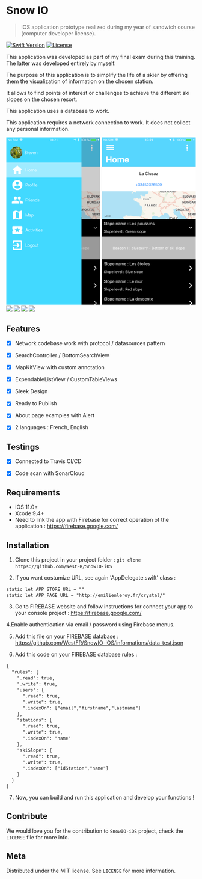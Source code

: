 # Snow IO
> IOS application prototype realized during my year of sandwich course (computer developer license).

[![Swift Version][swift-image-4]][swift-url]
[![License][license-image]][license-url]


This application was developed as part of my final exam during this training.
The latter was developed entirely by myself.

The purpose of this application is to simplify the life of a skier by offering them the visualization of information on the chosen station.

It allows to find points of interest or challenges to achieve the different ski slopes on the chosen resort.

This application uses a database to work.

This application requires a network connection to work. It does not collect any personal information.

<img src="informations/screens/1_menu.png" width="250">  <img src="informations/screens/2_home.png" width="250">  <img src="informations/3_map.png" width="250"> <img src="informations/4_mapSearch.png" width="250"> <img src="informations/5_mapStation.png" width="250"> <img src="informations/6_profile.png" width="250">


## Features

- [x] Network codebase work with protocol / datasources pattern
- [x] SearchController / BottomSearchView
- [x] MapKitView with custom annotation
- [x] ExpendableListView / CustomTableViews
- [x] Sleek Design
- [x] Ready to Publish
- [x] About page examples with Alert
- [x] 2 languages : French, English


## Testings

- [x] Connected to Travis CI/CD
- [x] Code scan with SonarCloud 


## Requirements

- iOS 11.0+
- Xcode 9.4+
- Need to link the app with Firebase for correct operation of the application : https://firebase.google.com/


## Installation

1. Clone this project in your project folder : `git clone https://github.com/WestFR/SnowIO-iOS`

2. If you want costumize URL, see again 'AppDelegate.swift' class :
```
static let APP_STORE_URL = ""
static let APP_PAGE_URL = "http://emilienleroy.fr/crystal/"
```

3. Go to FIREBASE website and follow instructions for connect your app to your console project : https://firebase.google.com/

4.Enable authentication via email / password using Firebase menus.

5. Add this file on your FIREBASE database :  https://github.com/WestFR/SnowIO-iOS/informations/data_test.json

6. Add this code on your FIREBASE database rules : 
```
{
  "rules": {
    ".read": true,
    ".write": true,
    "users": {
      ".read": true,
      ".write": true,
      ".indexOn": ["email","firstname","lastname"]
    },
    "stations": {
      ".read": true,
      ".write": true,
      ".indexOn": "name"
    },
    "skiSlope": {
      ".read": true,
      ".write": true,
      ".indexOn": ["idStation","name"]
    }
  }
}
```

7. Now, you can build and run this application and develop your functions !



## Contribute

We would love you for the contribution to ``SnowIO-iOS`` project, check the ``LICENSE`` file for more info.


## Meta

Distributed under the MIT license. See ``LICENSE`` for more information.


[swift-image-4]:https://img.shields.io/badge/swift-4.0-orange.svg
[swift-url]: https://swift.org/

[license-image]: https://img.shields.io/badge/License-MIT-blue.svg
[license-url]: LICENSE